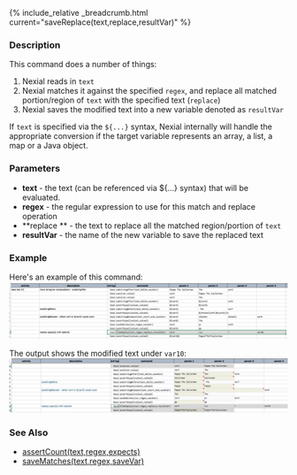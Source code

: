 {% include_relative _breadcrumb.html current="saveReplace(text,replace,resultVar)" %}


### Description
This command does a number of things:
1. Nexial reads in `text`
2. Nexial matches it against the specified `regex`, and replace all matched portion/region of `text` with the 
   specified text (`replace`)
3. Nexial saves the modified text into a new variable denoted as `resultVar`

If `text` is specified via the `${...}` syntax, Nexial internally will handle the appropriate conversion if the 
target variable represents an array, a list, a map or a Java object. 


### Parameters
- **text** \- the text (can be referenced via ${...} syntax) that will be evaluated. 
- **regex** \- the regular expression to use for this match and replace operation
- **replace ** - the text to replace all the matched region/portion of `text`
- **resultVar** \- the name of the new variable to save the replaced text


### Example
Here's an example of this command:<br/>
![script](image/saveReplace_01.png)

The output shows the modified text under `var10`:<br/>
![output](image/saveReplace_02.png)


### See Also
- [assertCount(text,regex,expects)](assertCount(text,regex,expects))
- [saveMatches(text,regex,saveVar)](saveMatches(text,regex,saveVar))
